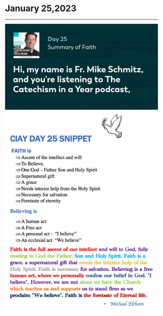 # January 25,2023
---

[![Summary of Faith](https://github.com/fernal73/ciay/blob/main/January/jpgs/Day025.jpg?raw=true)](https://youtu.be/OOmWHZ4J8Pw "Summary of Faith")
![Day 25 Snippet](https://github.com/fernal73/ciay/blob/main/January/jpgs/Day25Snippet.jpg?raw=true)
